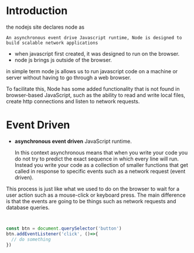 # Introduction 

the nodejs site declares node as 

```
An asynchronous event drive Javascript runtime, Node is designed to build scalable network applications 

```

- when javascript first created, it was designed to run on the browser. 
- node js brings js outside of the browser.

in simple term node js allows us to run javascript code on a machine or server without having to go through a web browser.

To facilitate this, Node has some added functionality that is not found in browser-based JavaScript, such as the ability to read and write local files, create http connections and listen to network requests.


#  Event Driven

- **asynchronous event driven** JavaScript runtime.

  In this context asynchronous means that when you write your code you do not try to predict the exact sequence in which every line will run. Instead you write your code as a collection of smaller functions that get called in response to specific events such as a network request (event driven).

This process is just like what we used to do on the browser to wait for a user action such as a mouse-click or keyboard press. 
The main difference is that the events are going to be things such as network requests and database queries.

```js


const btn = document.querySelector('button')
btn.addEventListener('click', ()=>{
  // do something 
})


```